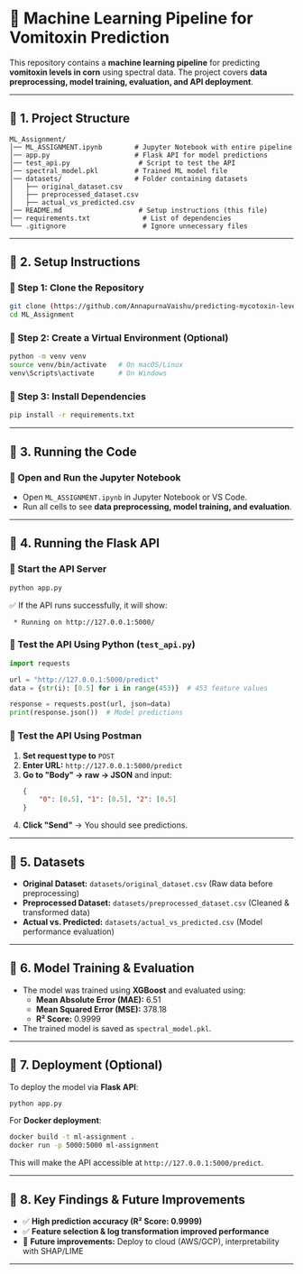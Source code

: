 # 🌽 Machine Learning Pipeline for Vomitoxin Prediction

This repository contains a **machine learning pipeline** for predicting **vomitoxin levels in corn** using spectral data. The project covers **data preprocessing, model training, evaluation, and API deployment**.

---

## 📌 1. Project Structure  
```
ML_Assignment/
│── ML_ASSIGNMENT.ipynb        # Jupyter Notebook with entire pipeline
│── app.py                     # Flask API for model predictions
│── test_api.py                 # Script to test the API
│── spectral_model.pkl         # Trained ML model file
│── datasets/                  # Folder containing datasets
│   ├── original_dataset.csv
│   ├── preprocessed_dataset.csv
│   ├── actual_vs_predicted.csv
│── README.md                   # Setup instructions (this file)
│── requirements.txt             # List of dependencies
└── .gitignore                   # Ignore unnecessary files
```

---

## 📌 2. Setup Instructions  
### 🔹 Step 1: Clone the Repository  
```sh
git clone (https://github.com/AnnapurnaVaishu/predicting-mycotoxin-levels-DON-concentration-.git)
cd ML_Assignment
```

### 🔹 Step 2: Create a Virtual Environment (Optional)  
```sh
python -m venv venv
source venv/bin/activate   # On macOS/Linux
venv\Scripts\activate      # On Windows
```

### 🔹 Step 3: Install Dependencies  
```sh
pip install -r requirements.txt
```
---

## 📌 3. Running the Code  
### 🔹 Open and Run the Jupyter Notebook  
- Open `ML_ASSIGNMENT.ipynb` in Jupyter Notebook or VS Code.  
- Run all cells to see **data preprocessing, model training, and evaluation**.

---

## 📌 4. Running the Flask API  
### 🔹 Start the API Server  
```sh
python app.py
```
✅ If the API runs successfully, it will show:  
```
 * Running on http://127.0.0.1:5000/
```

### 🔹 Test the API Using Python (`test_api.py`)  
```python
import requests

url = "http://127.0.0.1:5000/predict"
data = {str(i): [0.5] for i in range(453)}  # 453 feature values

response = requests.post(url, json=data)
print(response.json())  # Model predictions
```

### 🔹 Test the API Using Postman  
1. **Set request type to** `POST`  
2. **Enter URL:** `http://127.0.0.1:5000/predict`  
3. **Go to "Body" → raw → JSON** and input:
   ```json
   {
       "0": [0.5], "1": [0.5], "2": [0.5]
   }
   ```
4. **Click "Send"** → You should see predictions.

---

## 📌 5. Datasets  
- **Original Dataset:** `datasets/original_dataset.csv` (Raw data before preprocessing)  
- **Preprocessed Dataset:** `datasets/preprocessed_dataset.csv` (Cleaned & transformed data)  
- **Actual vs. Predicted:** `datasets/actual_vs_predicted.csv` (Model performance evaluation)  

---

## 📌 6. Model Training & Evaluation  
- The model was trained using **XGBoost** and evaluated using:  
  - **Mean Absolute Error (MAE):** 6.51  
  - **Mean Squared Error (MSE):** 378.18  
  - **R² Score:** 0.9999  
- The trained model is saved as `spectral_model.pkl`.  

---

## 📌 7. Deployment (Optional)  
To deploy the model via **Flask API**:
```sh
python app.py
```
For **Docker deployment**:
```sh
docker build -t ml-assignment .
docker run -p 5000:5000 ml-assignment
```
This will make the API accessible at `http://127.0.0.1:5000/predict`.

---

## 📌 8. Key Findings & Future Improvements  
- ✅ **High prediction accuracy (R² Score: 0.9999)**  
- ✅ **Feature selection & log transformation improved performance**  
- 🔹 **Future improvements:** Deploy to cloud (AWS/GCP), interpretability with SHAP/LIME  

---

